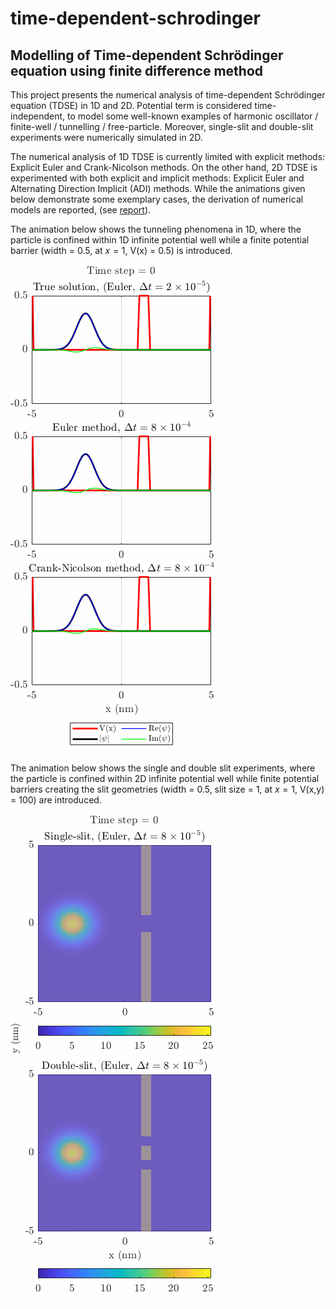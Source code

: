 # time-dependent-schrodinger
## **Modelling of Time-dependent Schrödinger equation using finite difference method**

This project presents the numerical analysis of time-dependent Schrödinger equation (TDSE) in 1D and 2D. Potential term is considered time-independent, to model some well-known examples of harmonic oscillator / finite-well / tunnelling / free-particle. Moreover, single-slit and double-slit experiments were numerically simulated in 2D.

The numerical analysis of 1D TDSE is currently limited with explicit methods: Explicit Euler and Crank-Nicolson methods. On the other hand, 2D TDSE is experimented with both explicit and implicit methods: Explicit Euler and Alternating Direction Implicit (ADI) methods. While the animations given below demonstrate some exemplary cases, the derivation of numerical models are reported, (see [report](https://github.com/lynspica/time-dependent-schrodinger/blob/main/report.pdf)).

The animation below shows the tunneling phenomena in 1D, where the particle is confined within 1D infinite potential well while a finite potential barrier (width = 0.5, at $x = 1$, V(x) = 0.5) is introduced.

![](https://github.com/lynspica/time-dependent-schrodinger/blob/main/figs/1D_tunneling.gif)

The animation below shows the single and double slit experiments, where the particle is confined within 2D infinite potential well while finite potential barriers creating the slit geometries (width = 0.5, slit size = 1, at $x = 1$, V(x,y) = 100) are introduced.

![](https://github.com/lynspica/time-dependent-schrodinger/blob/main/figs/2D_slits.gif)
